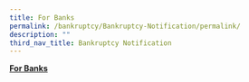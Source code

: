 ```yaml
---
title: For Banks
permalink: /bankruptcy/Bankruptcy-Notification/permalink/
description: ""
third_nav_title: Bankruptcy Notification
---
```

<u><b>For Banks</b></u><br>